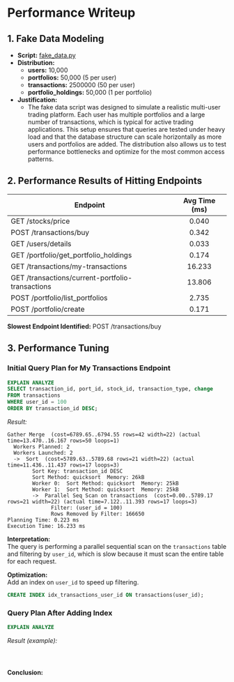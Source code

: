 # Performance Writeup

## 1. Fake Data Modeling

- **Script:** [fake_data.py](./test/fake_data.py)
- **Distribution:**
  - **users:** 10,000
  - **portfolios:** 50,000 (5 per user)
  - **transactions:** 2500000 (50 per user)
  - **portfolio_holdings:** 50,000 (1 per portfolio)
- **Justification:**
  - The fake data script was designed to simulate a realistic multi-user trading platform. Each user has multiple portfolios and a large number of transactions, which is typical for active trading applications. This setup ensures that queries are tested under heavy load and that the database structure can scale horizontally as more users and portfolios are added. The distribution also allows us to test performance bottlenecks and optimize for the most common access patterns.

## 2. Performance Results of Hitting Endpoints

| Endpoint                                         | Avg Time (ms) |
| ------------------------------------------------ | :-----------: |
| GET /stocks/price                                |     0.040     |
| POST /transactions/buy                           |     0.342     |
| GET /users/details                               |     0.033     |
| GET /portfolio/get_portfolio_holdings            |     0.174     |
| GET /transactions/my-transactions                |    16.233     |
| GET /transactions/current-portfolio-transactions |    13.806     |
| POST /portfolio/list_portfolios                  |     2.735     |
| POST /portfolio/create                           |     0.171     |

**Slowest Endpoint Identified:** POST /transactions/buy

## 3. Performance Tuning

### Initial Query Plan for My Transactions Endpoint

```sql
EXPLAIN ANALYZE
SELECT transaction_id, port_id, stock_id, transaction_type, change
FROM transactions
WHERE user_id = 100
ORDER BY transaction_id DESC;
```

_Result:_

```
Gather Merge  (cost=6789.65..6794.55 rows=42 width=22) (actual time=13.470..16.167 rows=50 loops=1)
  Workers Planned: 2
  Workers Launched: 2
  ->  Sort  (cost=5789.63..5789.68 rows=21 width=22) (actual time=11.436..11.437 rows=17 loops=3)
        Sort Key: transaction_id DESC
        Sort Method: quicksort  Memory: 26kB
        Worker 0:  Sort Method: quicksort  Memory: 25kB
        Worker 1:  Sort Method: quicksort  Memory: 25kB
        ->  Parallel Seq Scan on transactions  (cost=0.00..5789.17 rows=21 width=22) (actual time=7.122..11.393 rows=17 loops=3)
              Filter: (user_id = 100)
              Rows Removed by Filter: 166650
Planning Time: 0.223 ms
Execution Time: 16.233 ms
```

**Interpretation:**  
The query is performing a parallel sequential scan on the `transactions` table and filtering by `user_id`, which is slow because it must scan the entire table for each request.

**Optimization:**  
Add an index on `user_id` to speed up filtering.

```sql
CREATE INDEX idx_transactions_user_id ON transactions(user_id);
```

### Query Plan After Adding Index

```sql
EXPLAIN ANALYZE

```

_Result (example):_

```



```

**Conclusion:**
